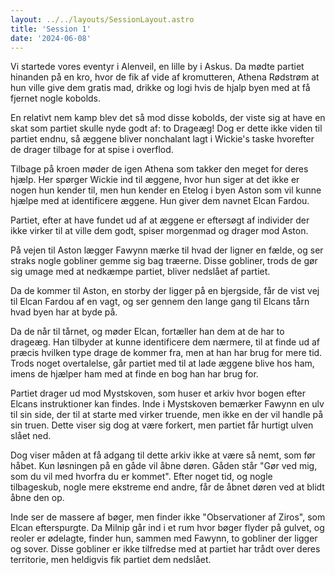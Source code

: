 ```yaml
---
layout: ../../layouts/SessionLayout.astro
title: 'Session 1'
date: '2024-06-08'
---
```


Vi startede vores eventyr i Alenveil, en lille by i Askus. Da mødte partiet hinanden på en kro, hvor de fik af vide af kromutteren, Athena Rødstrøm at hun ville give dem gratis mad, drikke og logi hvis de hjalp byen med at få fjernet nogle kobolds.

En relativt nem kamp blev det så mod disse kobolds, der viste sig at have en skat som partiet skulle nyde godt af: to Drageæg! Dog er dette ikke viden til partiet endnu, så æggene bliver nonchalant lagt i Wickie's taske hvorefter de drager tilbage for at spise i overflod. 

Tilbage på kroen møder de igen Athena som takker den meget for deres hjælp. Her spørger Wickie ind til æggene, hvor hun siger at det ikke er nogen hun kender til, men hun kender en Etelog i byen Aston som vil kunne hjælpe med at identificere æggene. Hun giver dem navnet Elcan Fardou.

Partiet, efter at have fundet ud af at æggene er eftersøgt af individer der ikke virker til at ville dem godt, spiser morgenmad og drager mod Aston. 

På vejen til Aston lægger Fawynn mærke til hvad der ligner en fælde, og ser straks nogle gobliner gemme sig bag træerne. Disse gobliner, trods de gør sig umage med at nedkæmpe partiet, bliver nedslået af partiet.

Da de kommer til Aston, en storby der ligger på en bjergside, får de vist vej til Elcan Fardou af en vagt, og ser gennem den lange gang til Elcans tårn hvad byen har at byde på. 

Da de når til tårnet, og møder Elcan, fortæller han dem at de har to drageæg. Han tilbyder at kunne identificere dem nærmere, til at finde ud af præcis hvilken type drage de kommer fra, men at han har brug for mere tid. Trods noget overtalelse, går partiet med til at lade æggene blive hos ham, imens de hjælper ham med at finde en bog han har brug for. 

Partiet drager ud mod Mystskoven, som huser et arkiv hvor bogen efter Elcans instruktioner kan findes. Inde i Mystskoven bemærker Fawynn en ulv til sin side, der til at starte med virker truende, men ikke en der vil handle på sin truen. Dette viser sig dog at være forkert, men partiet får hurtigt ulven slået ned. 

Dog viser måden at få adgang til dette arkiv ikke at være så nemt, som før håbet. Kun løsningen på en gåde vil åbne døren. Gåden står "Gør ved mig, som du vil med hvorfra du er kommet". Efter noget tid, og nogle tilbageskub, nogle mere ekstreme end andre, får de åbnet døren ved at blidt åbne den op. 

Inde ser de massere af bøger, men finder ikke "Observationer af Ziros", som Elcan efterspurgte. Da Milnip går ind i et rum hvor bøger flyder på gulvet, og reoler er ødelagte, finder hun, sammen med Fawynn, to gobliner der ligger og sover. Disse gobliner er ikke tilfredse med at partiet har trådt over deres territorie, men heldigvis fik partiet dem nedslået. 